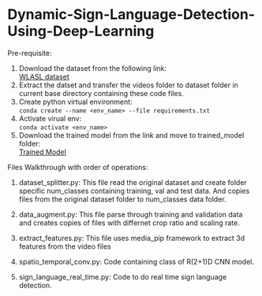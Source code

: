 # Dynamic-Sign-Language-Detection-Using-Deep-Learning

Pre-requisite:
1.  Download the dataset from the following link:    
[WLASL dataset](https://www.kaggle.com/datasets/risangbaskoro/wlasl-processed)
2. Extract the datset and transfer the videos folder to dataset folder in current base directory containing these code files.
3.  Create python virtual environment:    
```conda create --name <env_name> --file requirements.txt```
4.  Activate virual env:    
```conda activate <env_name>```
5.  Download the trained model from the link and move to trained_model folder:        
[Trained Model](https://qmulprod-my.sharepoint.com/:u:/g/personal/ec21208_qmul_ac_uk/ESclUM-b0ZBMov3h41iRGu8BRjp-RWEuK6dOxHKhzrmJjQ?e=14g8xF)

Files Walkthrough with order of operations:    
1.  dataset_splitter.py: This file read the original dataset and create folder specific num_classes containing training, val and test data. And copies files from the original dataset folder to num_classes data folder.

2.  data_augment.py: This file parse through training and validation data and creates copies of files with differnet crop ratio and scaling rate.

3. extract_features.py: This file uses media_pip framework to extract 3d features from the video files

4. spatio_temporal_conv.py: Code containing class of R(2+1)D CNN model.

5. sign_language_real_time.py: Code to do real time sign language detection.
